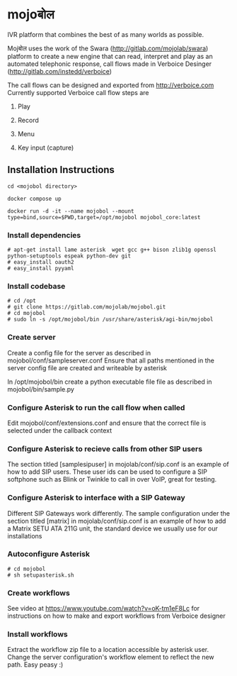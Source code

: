 # mojoबोल
IVR platform that combines the best of as many worlds as possible. 

Mojबोल uses the work of the Swara (http://gitlab.com/mojolab/swara) platform to create a new engine that can read, 
interpret and play as an automated telephonic response, call flows made in Verboice Desinger (http://gitlab.com/instedd/verboice) 

The call flows can be designed and exported from http://verboice.com
Currently supported Verboice call flow steps are 

1. Play

2. Record

3. Menu

4. Key input (capture)


## Installation Instructions

```
cd <mojobol directory>

docker compose up

docker run -d -it --name mojobol --mount type=bind,source=$PWD,target=/opt/mojobol mojobol_core:latest

```
### Install dependencies

```
# apt-get install lame asterisk  wget gcc g++ bison zlib1g openssl  python-setuptools espeak python-dev git
# easy_install oauth2
# easy_install pyyaml
```

### Install codebase

```
# cd /opt 
# git clone https://gitlab.com/mojolab/mojobol.git
# cd mojobol
# sudo ln -s /opt/mojobol/bin /usr/share/asterisk/agi-bin/mojobol

```


### Create server

Create a config file for the server as described in mojobol/conf/sampleserver.conf
Ensure that all paths mentioned in the server config file are created and writeable by asterisk

In /opt/mojobol/bin create a python executable file file as described in mojobol/bin/sample.py

### Configure Asterisk to run the call flow when called

Edit mojobol/conf/extensions.conf and ensure that the correct file is selected under the callback context

### Configure Asterisk to recieve calls from other SIP users 

The section titled [samplesipuser] in mojolab/conf/sip.conf is an example of how to add SIP users. These user ids can be used to configure a 
SIP softphone such as Blink or Twinkle to call in over VoIP, great for testing.


### Configure Asterisk to interface with a SIP Gateway
Different SIP Gateways work differently. The sample configuration under the section titled [matrix] in mojolab/conf/sip.conf is an example of how to add a Matrix SETU ATA 211G unit, the standard device we usually use for our installations


### Autoconfigure Asterisk

```
# cd mojobol
# sh setupasterisk.sh
```


### Create workflows

See video at https://www.youtube.com/watch?v=oK-tm1eF8Lc for instructions on how to make and export workflows from Verboice designer


### Install workflows

Extract the workflow zip file to a location accessible by asterisk user. Change the server configuration's workflow element to reflect the new path. Easy peasy :)



